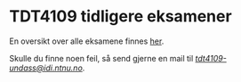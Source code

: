 # TDT4109 tidligere eksamener

En oversikt over alle eksamene finnes [her](tidligere_eksamener.ipynb).

Skulle du finne noen feil, så send gjerne en mail til *tdt4109-undass@idi.ntnu.no*.
